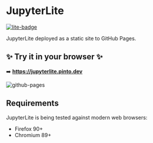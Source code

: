 # JupyterLite

[![lite-badge](https://jupyterlite.rtfd.io/en/latest/_static/badge.svg)](https://jupyterlite.pinto.dev)

JupyterLite deployed as a static site to GitHub Pages.

## ✨ Try it in your browser ✨

➡️ **https://jupyterlite.pinto.dev**

![github-pages](https://user-images.githubusercontent.com/591645/120649478-18258400-c47d-11eb-80e5-185e52ff2702.gif)

## Requirements

JupyterLite is being tested against modern web browsers:

- Firefox 90+
- Chromium 89+
